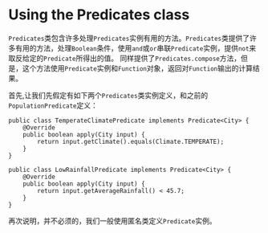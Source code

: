 # Using the Predicates class
`Predicates`类包含许多处理`Predicates`实例有用的方法。`Predicates`类提供了许多有用的方法，处理`Boolean`条件，使用`and`或`or`串联`Predicate`实例，提供`not`来取反给定的`Predicate`所得出的值。
同样提供了`Predicates.compose`方法，但是，这个方法使用`Predicate`实例和`Function`对象，返回对`Function`输出的计算结果。

首先,让我们先假定有如下两个`Predicates`类实例定义，和之前的`PopulationPredicate`定义：

```
public class TemperateClimatePredicate implements Predicate<City> {
    @Override
    public boolean apply(City input) {
        return input.getClimate().equals(Climate.TEMPERATE);
    }
}

public class LowRainfallPredicate implements Predicate<City> {
    @Override
    public boolean apply(City input) {
        return input.getAverageRainfall() < 45.7;
    }
}
```

再次说明，并不必须的，我们一般使用匿名类定义`Predicate`实例。

